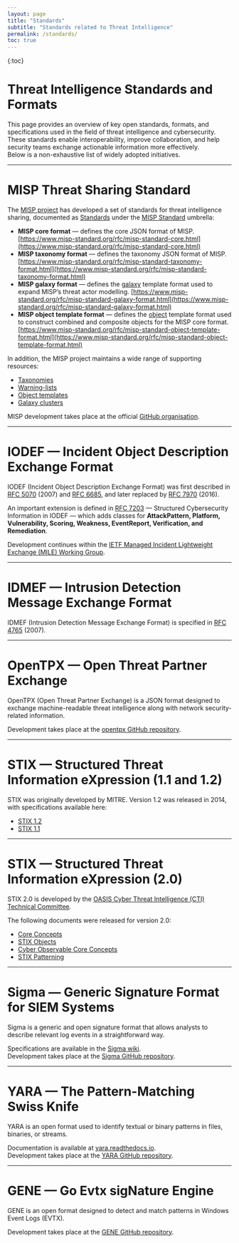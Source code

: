 ```yaml
---
layout: page
title: "Standards"
subtitle: "Standards related to Threat Intelligence"
permalink: /standards/
toc: true
---
```


{:toc}

# Threat Intelligence Standards and Formats

This page provides an overview of key open standards, formats, and specifications used in the field of threat intelligence and cybersecurity.  
These standards enable interoperability, improve collaboration, and help security teams exchange actionable information more effectively.  
Below is a non-exhaustive list of widely adopted initiatives.

---

# MISP Threat Sharing Standard

The [MISP project](https://www.misp-project.org/) has developed a set of standards for threat intelligence sharing, documented as [Standards](https://www.misp-standard.org/) under the [MISP Standard](https://www.misp-standard.org/) umbrella:

- **MISP core format** — defines the core JSON format of MISP. [https://www.misp-standard.org/rfc/misp-standard-core.html](https://www.misp-standard.org/rfc/misp-standard-core.html)
- **MISP taxonomy format** — defines the taxonomy JSON format of MISP. [https://www.misp-standard.org/rfc/misp-standard-taxonomy-format.html](https://www.misp-standard.org/rfc/misp-standard-taxonomy-format.html)
- **MISP galaxy format** — defines the [galaxy](https://github.com/MISP/misp-galaxy) template format used to expand MISP’s threat actor modelling. [https://www.misp-standard.org/rfc/misp-standard-galaxy-format.html](https://www.misp-standard.org/rfc/misp-standard-galaxy-format.html)
- **MISP object template format** — defines the [object](https://github.com/MISP/misp-objects) template format used to construct combined and composite objects for the MISP core format. [https://www.misp-standard.org/rfc/misp-standard-object-template-format.html](https://www.misp-standard.org/rfc/misp-standard-object-template-format.html)

In addition, the MISP project maintains a wide range of supporting resources:  
- [Taxonomies](https://www.misp-project.org/taxonomies.html)  
- [Warning-lists](https://github.com/MISP/misp-warninglists)  
- [Object templates](https://www.misp-project.org/objects.html)  
- [Galaxy clusters](https://www.misp-project.org/galaxy.html)  

MISP development takes place at the official [GitHub organisation](https://github.com/MISP).

---

# IODEF — Incident Object Description Exchange Format

IODEF (Incident Object Description Exchange Format) was first described in [RFC 5070](https://tools.ietf.org/html/rfc5070) (2007) and [RFC 6685](https://tools.ietf.org/html/rfc6685), and later replaced by [RFC 7970](https://datatracker.ietf.org/doc/html/rfc7970) (2016).  

An important extension is defined in [RFC 7203](https://tools.ietf.org/html/rfc7203) — Structured Cybersecurity Information in IODEF — which adds classes for **AttackPattern, Platform, Vulnerability, Scoring, Weakness, EventReport, Verification, and Remediation**.

Development continues within the [IETF Managed Incident Lightweight Exchange (MILE) Working Group](https://datatracker.ietf.org/wg/mile/documents/).

---

# IDMEF — Intrusion Detection Message Exchange Format

IDMEF (Intrusion Detection Message Exchange Format) is specified in [RFC 4765](https://tools.ietf.org/html/rfc4765) (2007).  

---

# OpenTPX — Open Threat Partner Exchange

OpenTPX (Open Threat Partner Exchange) is a JSON format designed to exchange machine-readable threat intelligence along with network security-related information.  

Development takes place at the [opentpx GitHub repository](https://github.com/Lookingglass/opentpx/).

---

# STIX — Structured Threat Information eXpression (1.1 and 1.2)

STIX was originally developed by MITRE. Version 1.2 was released in 2014, with specifications available here:  
- [STIX 1.2](http://stixproject.github.io/releases/1.2/)  
- [STIX 1.1](https://stix.mitre.org/language/version1.1/)  

---

# STIX — Structured Threat Information eXpression (2.0)

STIX 2.0 is developed by the [OASIS Cyber Threat Intelligence (CTI) Technical Committee](http://www.oasis-open.org/committees/tc_home.php?wg_abbrev=cti).  

The following documents were released for version 2.0:  
- [Core Concepts](http://docs.oasis-open.org/cti/stix/v2.0/cs01/part1-stix-core/stix-v2.0-cs01-part1-stix-core.html)  
- [STIX Objects](http://docs.oasis-open.org/cti/stix/v2.0/cs01/part2-stix-objects/stix-v2.0-cs01-part2-stix-objects.html)  
- [Cyber Observable Core Concepts](http://docs.oasis-open.org/cti/stix/v2.0/cs01/part3-cyber-observable-core/stix-v2.0-cs01-part3-cyber-observable-core.html)  
- [STIX Patterning](http://docs.oasis-open.org/cti/stix/v2.0/cs01/part5-stix-patterning/stix-v2.0-cs01-part5-stix-patterning.html)  

---

# Sigma — Generic Signature Format for SIEM Systems

Sigma is a generic and open signature format that allows analysts to describe relevant log events in a straightforward way.  

Specifications are available in the [Sigma wiki](https://github.com/Neo23x0/sigma/wiki/Specification).  
Development takes place at the [Sigma GitHub repository](https://github.com/Neo23x0/sigma).

---

# YARA — The Pattern-Matching Swiss Knife

YARA is an open format used to identify textual or binary patterns in files, binaries, or streams.  

Documentation is available at [yara.readthedocs.io](https://yara.readthedocs.io).  
Development takes place at the [YARA GitHub repository](https://github.com/virustotal/yara).

---

# GENE — Go Evtx sigNature Engine

GENE is an open format designed to detect and match patterns in Windows Event Logs (EVTX).  

Development takes place at the [GENE GitHub repository](https://github.com/0xrawsec/gene).

